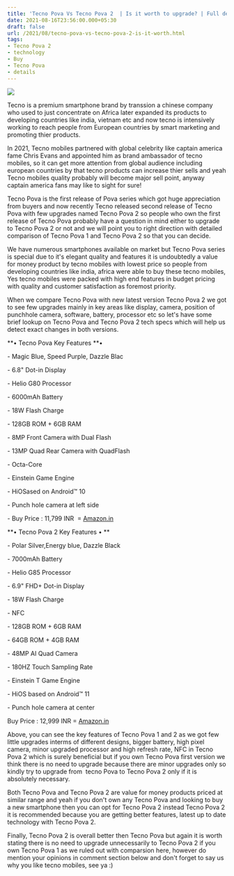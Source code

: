 ```yaml
---
title: 'Tecno Pova Vs Tecno Pova 2  | Is it worth to upgrade? | Full details!'
date: 2021-08-16T23:56:00.000+05:30
draft: false
url: /2021/08/tecno-pova-vs-tecno-pova-2-is-it-worth.html
tags: 
- Tecno Pova 2
- technology
- Buy
- Tecno Pova
- details
---
```


 [![](https://lh3.googleusercontent.com/-ZfCphHWtjNk/YRqfPlH5JLI/AAAAAAAAGX8/WxrkSFEU0z4jEP2JsGI9fDrn83zzEjnjgCLcBGAsYHQ/s1600/1629134623557740-0.png)](https://lh3.googleusercontent.com/-ZfCphHWtjNk/YRqfPlH5JLI/AAAAAAAAGX8/WxrkSFEU0z4jEP2JsGI9fDrn83zzEjnjgCLcBGAsYHQ/s1600/1629134623557740-0.png) 

  

Tecno is a premium smartphone brand by transsion a chinese company who used to just concentrate on Africa later expanded its products to developing countries like india, vietnam etc and now tecno is intensively working to reach people from European countries by smart marketing and promoting thier products.

  

In 2021, Tecno mobiles partnered with global celebrity like captain america fame Chris Evans and appointed him as brand ambassador of tecno mobiles, so it can get more attention from global audience including european countries by that tecno products can increase thier sells and yeah Tecno mobiles quality probably will become major sell point, anyway captain america fans may like to sight for sure!

  

Tecno Pova is the first release of Pova series which got huge appreciation from buyers and now recently Tecno released second release of Tecno Pova with few upgrades named Tecno Pova 2 so people who own the first release of Tecno Pova probably have a question in mind either to upgrade to Tecno Pova 2 or not and we will point you to right direction with detailed comparison of Tecno Pova 1 and Tecno Pova 2 so that you can decide.

  

We have numerous smartphones available on market but Tecno Pova series is special due to it's elegant quality and features it is undoubtedly a value for money product by tecno mobiles with lowest price so people from developing countries like india, africa were able to buy these tecno mobiles, Yes tecno mobiles were packed with high end features in budget pricing with quality and customer satisfaction as foremost priority.

  

When we compare Tecno Pova with new latest version Tecno Pova 2 we got to see few upgrades mainly in key areas like display, camera, position of punchhole camera, software, battery, processor etc so let's have some brief lookup on Tecno Pova and Tecno Pova 2 tech specs which will help us detect exact changes in both versions.

  

**• Tecno Pova Key Features **• 

  

\- Magic Blue, Speed Purple, Dazzle Blac

\- 6.8" Dot-in Display

\- Helio G80 Processor

\- 6000mAh Battery

\- 18W Flash Charge

\- 128GB ROM + 6GB RAM

\- 8MP Front Camera with Dual Flash

\- 13MP Quad Rear Camera with QuadFlash

\- Octa-Core

\- Einstein Game Engine

\- HiOSased on Android™ 10

\- Punch hole camera at left side

  

\- Buy Price : 11,799 INR  = [Amazon.in](https://www.amazon.in/dp/B08RC4734Y/ref=cm_sw_r_cp_apa_glt_fabc_8JHNWNWAK2YFK19CMZRP?_encoding=UTF8&psc=1)

  

**• Tecno Pova 2 Key Features • **

  

\- Polar Silver,Energy blue, Dazzle Black

\- 7000mAh Battery

\- Helio G85 Processor

\- 6.9" FHD+ Dot-in Display

\- 18W Flash Charge

\- NFC

\- 128GB ROM + 6GB RAM

\- 64GB ROM + 4GB RAM

\- 48MP AI Quad Camera

\- 180HZ Touch Sampling Rate

\- Einstein T Game Engine

\- HiOS based on Android™ 11

\- Punch hole camera at center

  

Buy Price : 12,999 INR = [Amazon.in](https://www.amazon.in/dp/B09B41B91Q/ref=cm_sw_r_cp_apa_glt_fabc_dl_BYA1G124WSMYR0A6J62Y)

  

Above, you can see the key features of Tecno Pova 1 and 2 as we got few little upgrades interms of different designs, bigger battery, high pixel camera, minor upgraded processor and high refresh rate, NFC in Tecno Pova 2 which is surely beneficial but if you own Tecno Pova first version we think there is no need to upgrade because there are minor upgrades only so kindly try to upgrade from  tecno Pova to Tecno Pova 2 only if it is absolutely necessary.

  

Both Tecno Pova and Tecno Pova 2 are value for money products priced at similar range and yeah if you don't own any Tecno Pova and looking to buy a new smartphone then you can opt for Tecno Pova 2 instead Tecno Pova 2 it is recommended because you are getting better features, latest up to date technology with Tecno Pova 2.

  

Finally, Tecno Pova 2 is overall better then Tecno Pova but again it is worth stating there is no need to upgrade unnecessarily to Tecno Pova 2 if you own Tecno Pova 1 as we ruled out with comparsion here, however do mention your opinions in comment section below and don't forget to say us why you like tecno mobiles, see ya :)